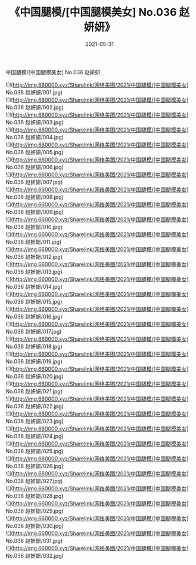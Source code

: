 ﻿---
layout: post
title:  《中国腿模/[中国腿模美女] No.036 赵妍妍》
date:   2021-05-31
img: http://img.660000.xyz/Sharelink/网络美图/2021/中国腿模/[中国腿模美女] No.036 赵妍妍/000.jpg
categories: [美女, 清纯, 唯美]
---

中国腿模/[中国腿模美女] No.036 赵妍妍

 ![](http://img.660000.xyz/Sharelink/网络美图/2021/中国腿模/[中国腿模美女] No.036 赵妍妍/001.jpg) <br>![](http://img.660000.xyz/Sharelink/网络美图/2021/中国腿模/[中国腿模美女] No.036 赵妍妍/002.jpg) <br>![](http://img.660000.xyz/Sharelink/网络美图/2021/中国腿模/[中国腿模美女] No.036 赵妍妍/003.jpg) <br>![](http://img.660000.xyz/Sharelink/网络美图/2021/中国腿模/[中国腿模美女] No.036 赵妍妍/004.jpg) <br>![](http://img.660000.xyz/Sharelink/网络美图/2021/中国腿模/[中国腿模美女] No.036 赵妍妍/005.jpg) <br>![](http://img.660000.xyz/Sharelink/网络美图/2021/中国腿模/[中国腿模美女] No.036 赵妍妍/006.jpg) <br>![](http://img.660000.xyz/Sharelink/网络美图/2021/中国腿模/[中国腿模美女] No.036 赵妍妍/007.jpg) <br>![](http://img.660000.xyz/Sharelink/网络美图/2021/中国腿模/[中国腿模美女] No.036 赵妍妍/008.jpg) <br>![](http://img.660000.xyz/Sharelink/网络美图/2021/中国腿模/[中国腿模美女] No.036 赵妍妍/009.jpg) <br>![](http://img.660000.xyz/Sharelink/网络美图/2021/中国腿模/[中国腿模美女] No.036 赵妍妍/010.jpg) <br>![](http://img.660000.xyz/Sharelink/网络美图/2021/中国腿模/[中国腿模美女] No.036 赵妍妍/011.jpg) <br>![](http://img.660000.xyz/Sharelink/网络美图/2021/中国腿模/[中国腿模美女] No.036 赵妍妍/012.jpg) <br>![](http://img.660000.xyz/Sharelink/网络美图/2021/中国腿模/[中国腿模美女] No.036 赵妍妍/013.jpg) <br>![](http://img.660000.xyz/Sharelink/网络美图/2021/中国腿模/[中国腿模美女] No.036 赵妍妍/014.jpg) <br>![](http://img.660000.xyz/Sharelink/网络美图/2021/中国腿模/[中国腿模美女] No.036 赵妍妍/015.jpg) <br>![](http://img.660000.xyz/Sharelink/网络美图/2021/中国腿模/[中国腿模美女] No.036 赵妍妍/016.jpg) <br>![](http://img.660000.xyz/Sharelink/网络美图/2021/中国腿模/[中国腿模美女] No.036 赵妍妍/017.jpg) <br>![](http://img.660000.xyz/Sharelink/网络美图/2021/中国腿模/[中国腿模美女] No.036 赵妍妍/018.jpg) <br>![](http://img.660000.xyz/Sharelink/网络美图/2021/中国腿模/[中国腿模美女] No.036 赵妍妍/019.jpg) <br>![](http://img.660000.xyz/Sharelink/网络美图/2021/中国腿模/[中国腿模美女] No.036 赵妍妍/020.jpg) <br>![](http://img.660000.xyz/Sharelink/网络美图/2021/中国腿模/[中国腿模美女] No.036 赵妍妍/021.jpg) <br>![](http://img.660000.xyz/Sharelink/网络美图/2021/中国腿模/[中国腿模美女] No.036 赵妍妍/022.jpg) <br>![](http://img.660000.xyz/Sharelink/网络美图/2021/中国腿模/[中国腿模美女] No.036 赵妍妍/023.jpg) <br>![](http://img.660000.xyz/Sharelink/网络美图/2021/中国腿模/[中国腿模美女] No.036 赵妍妍/024.jpg) <br>![](http://img.660000.xyz/Sharelink/网络美图/2021/中国腿模/[中国腿模美女] No.036 赵妍妍/025.jpg) <br>![](http://img.660000.xyz/Sharelink/网络美图/2021/中国腿模/[中国腿模美女] No.036 赵妍妍/026.jpg) <br>![](http://img.660000.xyz/Sharelink/网络美图/2021/中国腿模/[中国腿模美女] No.036 赵妍妍/027.jpg) <br>![](http://img.660000.xyz/Sharelink/网络美图/2021/中国腿模/[中国腿模美女] No.036 赵妍妍/028.jpg) <br>![](http://img.660000.xyz/Sharelink/网络美图/2021/中国腿模/[中国腿模美女] No.036 赵妍妍/029.jpg) <br>![](http://img.660000.xyz/Sharelink/网络美图/2021/中国腿模/[中国腿模美女] No.036 赵妍妍/030.jpg) <br>![](http://img.660000.xyz/Sharelink/网络美图/2021/中国腿模/[中国腿模美女] No.036 赵妍妍/031.jpg) <br>![](http://img.660000.xyz/Sharelink/网络美图/2021/中国腿模/[中国腿模美女] No.036 赵妍妍/032.jpg) <br>